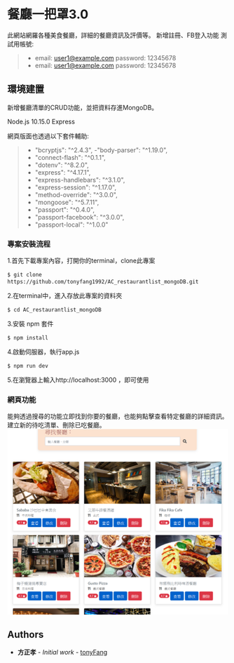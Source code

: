 # 餐廳一把罩3.0

此網站網羅各種美食餐廳，詳細的餐廳資訊及評價等。
新增註冊、FB登入功能
測試用帳號:
>- email: user1@example.com
password: 12345678
>- email: user1@example.com
password: 12345678


## 環境建置

新增餐廳清單的CRUD功能，並把資料存進MongoDB。

Node.js 10.15.0
Express

網頁版面也透過以下套件輔助:
>- "bcryptjs": "^2.4.3",
>-"body-parser": "^1.19.0",
>- "connect-flash": "^0.1.1",
>- "dotenv": "^8.2.0",
>- "express": "^4.17.1",
>- "express-handlebars": "^3.1.0",
>- "express-session": "^1.17.0",
>- "method-override": "^3.0.0",
>- "mongoose": "^5.7.11",
>- "passport": "^0.4.0",
>- "passport-facebook": "^3.0.0",
>- "passport-local": "^1.0.0"

### 專案安裝流程

1.首先下載專案內容，打開你的terminal，clone此專案
```
$ git clone https://github.com/tonyfang1992/AC_restaurantlist_mongoDB.git
```
2.在terminal中，進入存放此專案的資料夾
```
$ cd AC_restaurantlist_mongoDB
```
3.安裝 npm 套件
```
$ npm install 
```
4.啟動伺服器，執行app.js
```
$ npm run dev
```
5.在瀏覽器上輸入http://localhost:3000 ，即可使用


### 網頁功能
能夠透過搜尋的功能立即找到你要的餐廳，也能夠點擊查看特定餐廳的詳細資訊。
建立新的待吃清單、刪除已吃餐廳。
![image](https://github.com/tonyfang1992/AC_restaurantlist_mongoDB/blob/master/restaurantlist_mongodb.png)

## Authors

* **方正孝** - *Initial work* - [tonyFang](https://github.com/tonyfang1992)




